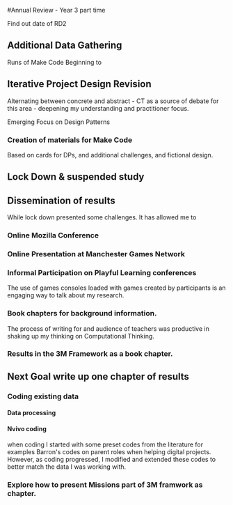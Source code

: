 #Annual Review - Year 3 part time

Find out date of RD2

## Additional Data Gathering

Runs of Make Code
Beginning to

## Iterative Project Design Revision

Alternating between concrete and abstract - CT as a source of debate for this area - deepening my understanding and practitioner focus.

Emerging Focus on Design Patterns

### Creation of materials for Make Code

Based on cards for DPs, and additional challenges, and fictional design.

## Lock Down & suspended study

## Dissemination of results
While lock down presented some challenges. It has allowed me to

### Online Mozilla Conference

### Online Presentation at Manchester Games Network

### Informal Participation on Playful Learning conferences

The use of games consoles loaded with games created by participants is an engaging way to talk about my research.

### Book chapters for background information.

The process of writing for and audience of teachers was productive in shaking up my thinking on Computational Thinking.

### Results in the 3M Framework as a book chapter.


## Next Goal write up one chapter of results

### Coding existing data

#### Data processing

#### Nvivo coding

when coding I started with some preset codes from the literature for examples Barron's codes on parent roles when helping digital projects. However, as coding progressed, I modified and extended these codes to better match the data I was working with. 

### Explore how to present Missions part of 3M framwork as chapter.
